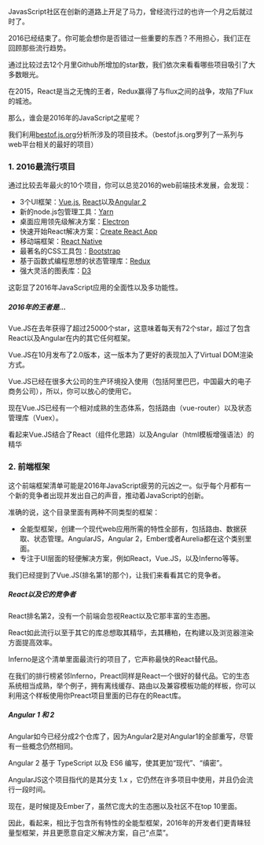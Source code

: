 JavasScript社区在创新的道路上开足了马力，曾经流行过的也许一个月之后就过时了。

2016已经结束了。你可能会想你是否错过一些重要的东西？不用担心，我们正在回顾那些流行趋势。

通过比较过去12个月里Github所增加的star数，我们依次来看看哪些项目吸引了大多数眼光。

在2015，React是当之无愧的王者，Redux赢得了与flux之间的战争，攻陷了Flux的城池。

那么，谁会是2016年的JavaScript之星呢？

我们利用[bestof.js.org](bestof.js.org)分析所涉及的项目技术。（bestof.js.org罗列了一系列与web平台相关的最好的项目）

### 1. 2016最流行项目
通过比较去年最火的10个项目，你可以总览2016的web前端技术发展，会发现：
- 3个UI框架：[Vue.js](http://vuejs.org/), [React](https://facebook.github.io/react/)以及[Angular 2](https://angular.io/)
- 新的node.js包管理工具：[Yarn](https://yarnpkg.com/)
- 桌面应用领先级解决方案：[Electron](http://electron.atom.io/)
- 快速开始React解决方案：[Create React App](https://github.com/facebookincubator/create-react-app)
- 移动端框架：[React Native](http://facebook.github.io/react-native/)
- 最著名的CSS工具包：[Bootstrap](http://getbootstrap.com/)
- 基于函数式编程思想的状态管理库：[Redux](http://redux.js.org/)
- 强大灵活的图表库：[D3](https://d3js.org/)

这彰显了2016年JavaScript应用的全面性以及多功能性。

##### 2016年的王者是...
Vue.JS在去年获得了超过25000个star，这意味着每天有72个star，超过了包含React以及Angular在内的其它任何框架。

Vue.JS在10月发布了2.0版本，这一版本为了更好的表现加入了Virtual DOM渲染方式。

Vue.JS已经在很多大公司的生产环境投入使用（包括阿里巴巴，中国最大的电子商务公司），所以，你可以放心的使用它。

现在Vue.JS已经有一个相对成熟的生态体系，包括路由（vue-router）以及状态管理库（Vuex）。

看起来Vue.JS结合了React（组件化思路）以及Angular（html模板增强语法）的精华

### 2. 前端框架

这个前端框架清单可能是2016年JavaScript疲劳的元凶之一。似乎每个月都有一个新的竞争者出现并发出自己的声音，推动着JavaScript的创新。

准确的说，这个目录里面有两种不同类型的框架：
- 全能型框架，创建一个现代web应用所需的特性全部有，包括路由、数据获取、状态管理。AngularJS，Angular 2，Ember或者Aurelia都在这个类别里面。
- 专注于UI层面的轻便解决方案，例如React，Vue.JS，以及Inferno等等。

我们已经提到了Vue.JS(排名第1的那个)，让我们来看看其它的竞争者。

##### React以及它的竞争者
React排名第2，没有一个前端会忽视React以及它那丰富的生态圈。

React如此流行以至于其它的库总想取其精华，去其糟粕，在构建以及浏览器渲染方面提高效率。

Inferno是这个清单里面最流行的项目了，它声称最快的React替代品。

在我们的排行榜紧邻Inferno，Preact同样是React一个很好的替代品。它的生态系统相当成熟，举个例子，拥有离线缓存、路由以及兼容模板功能的样板，你可以利用这个样板使用你Preact项目里面的已存在的React库。

##### Angular 1 和 2
Angular如今已经分成2个仓库了，因为Angular2是对Angular1的全部重写，尽管有一些概念仍然相同。

Angular 2 基于 TypeScript 以及 ES6 编写，使其更加“现代”、“缜密”。

AngularJS这个项目指代的是其分支 1.x ，它仍然在许多项目中使用，并且仍会流行一段时间。

现在，是时候提及Ember了，虽然它庞大的生态圈以及社区不在top 10里面。

因此，看起来，相比于包含所有特性的全能型框架，2016年的开发者们更青睐轻量型框架，并且更愿意自定义解决方案，自己“点菜”。
